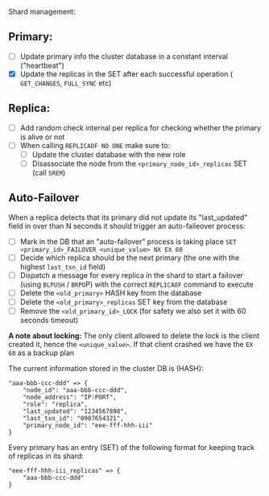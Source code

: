 Shard management:

## Primary:
- [ ] Update primary info the cluster database in a constant interval ("heartbeat")
- [x] Update the replicas in the SET after each successful operation ( `GET_CHANGES`, `FULL_SYNC` etc)

## Replica:
- [ ] Add random check internal per replica for checking whether the primary is alive or not
- [ ] When calling `REPLICAOF NO ONE` make sure to:
    - [ ] Update the cluster database with the new role
    - [ ] Disassociate the node from the `<primary_node_id>_replicas` SET (call `SREM`)

## Auto-Failover
When a replica detects that its primary did not update its "last_updated" field in over than N seconds
it should trigger an auto-faileover process:

- [ ] Mark in the DB that an "auto-failover" process is taking place `SET <primary_id>_FAILOVER <unique_value> NX EX 60`
- [ ] Decide which replica should be the next primary (the one with the highest `last_txn_id` field)
- [ ] Dispatch a message for every replica in the shard to start a failover (using `BLPUSH` / `BRPO`P) with the correct `REPLICAOF` command to execute
- [ ] Delete the `<old_primary>` HASH key from the database
- [ ] Delete the `<old_primary>_replicas` SET key from the database
- [ ] Remove the `<old_primary_id>_LOCK` (for safety we also set it with 60 seconds timeout)

**A note about locking:**
The only client allowed to delete the lock is the client created it, hence the `<unique_value>`. If that client crashed
we have the `EX 60` as a backup plan


The current information stored in the cluster DB is (HASH):

```
"aaa-bbb-ccc-ddd" => {
    "node_id": "aaa-bbb-ccc-ddd",
    "node_address": "IP:PORT",
    "role": "replica",
    "last_updated": "1234567890",
    "last_txn_id": "0987654321",
    "primary_node_id": "eee-fff-hhh-iii"
}
```

Every primary has an entry (SET) of the following format for keeping track of
replicas in its shard:

```
"eee-fff-hhh-iii_replicas" => {
    "aaa-bbb-ccc-ddd"
}
```
